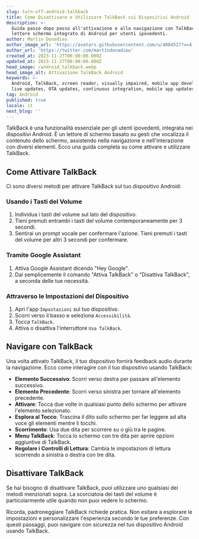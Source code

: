 ```yaml
---
slug: turn-off-android-talkback
title: Come Disattivare e Utilizzare TalkBack sui Dispositivi Android
description: >-
  Guida passo dopo passo all'attivazione e alla navigazione con TalkBack, il
  lettore schermo integrato di Android per utenti ipovedenti.
author: Martin Donadieu
author_image_url: 'https://avatars.githubusercontent.com/u/4084527?v=4'
author_url: 'https://twitter.com/martindonadieu'
created_at: 2023-11-27T00:00:00.000Z
updated_at: 2023-11-27T00:00:00.000Z
head_image: /android_talkback.webp
head_image_alt: Attivazione TalkBack Android
keywords: >-
  Android, TalkBack, screen reader, visually impaired, mobile app development,
  live updates, OTA updates, continuous integration, mobile app updates
tag: Android
published: true
locale: it
next_blog: ''
---
```

TalkBack è una funzionalità essenziale per gli utenti ipovedenti, integrata nei dispositivi Android. È un lettore di schermo basato su gesti che vocalizza il contenuto dello schermo, assistendo nella navigazione e nell'interazione con diversi elementi. Ecco una guida completa su come attivare e utilizzare TalkBack.

## Come Attivare TalkBack

Ci sono diversi metodi per attivare TalkBack sul tuo dispositivo Android:

### Usando i Tasti del Volume

1. Individua i tasti del volume sul lato del dispositivo.
2. Tieni premuti entrambi i tasti del volume contemporaneamente per 3 secondi.
3. Sentirai un prompt vocale per confermare l'azione. Tieni premuti i tasti del volume per altri 3 secondi per confermare.

### Tramite Google Assistant

1. Attiva Google Assistant dicendo "Hey Google".
2. Dai semplicemente il comando "Attiva TalkBack" o "Disattiva TalkBack", a seconda delle tue necessità.

### Attraverso le Impostazioni del Dispositivo

1. Apri l'app `Impostazioni` sul tuo dispositivo.
2. Scorri verso il basso e seleziona `Accessibilità`.
3. Tocca `TalkBack`.
4. Attiva o disattiva l'interruttore `Usa TalkBack`.

## Navigare con TalkBack

Una volta attivato TalkBack, il tuo dispositivo fornirà feedback audio durante la navigazione. Ecco come interagire con il tuo dispositivo usando TalkBack:

- **Elemento Successivo**: Scorri verso destra per passare all'elemento successivo.
- **Elemento Precedente**: Scorri verso sinistra per tornare all'elemento precedente.
- **Attivare**: Tocca due volte in qualsiasi punto dello schermo per attivare l'elemento selezionato.
- **Esplora al Tocco**: Trascina il dito sullo schermo per far leggere ad alta voce gli elementi mentre li tocchi.
- **Scorrimento**: Usa due dita per scorrere su o giù tra le pagine.
- **Menu TalkBack**: Tocca lo schermo con tre dita per aprire opzioni aggiuntive di TalkBack.
- **Regolare i Controlli di Lettura**: Cambia le impostazioni di lettura scorrendo a sinistra o destra con tre dita.

## Disattivare TalkBack

Se hai bisogno di disattivare TalkBack, puoi utilizzare uno qualsiasi dei metodi menzionati sopra. La scorciatoia dei tasti del volume è particolarmente utile quando non puoi vedere lo schermo.

Ricorda, padroneggiare TalkBack richiede pratica. Non esitare a esplorare le impostazioni e personalizzare l'esperienza secondo le tue preferenze. Con questi passaggi, puoi navigare con sicurezza nel tuo dispositivo Android usando TalkBack.
